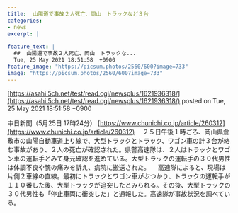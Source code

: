 ```yaml
---
title:  山陽道で事故２人死亡、岡山　トラックなど３台  
categories:
- news
excerpt: |
  
feature_text: |
  ##  山陽道で事故２人死亡、岡山　トラックな...
  Tue, 25 May 2021 18:51:58  +0900
feature_image: "https://picsum.photos/2560/600?image=733"
image: "https://picsum.photos/2560/600?image=733"
---
```


[https://asahi.5ch.net/test/read.cgi/newsplus/1621936318/](https://asahi.5ch.net/test/read.cgi/newsplus/1621936318/)
posted on Tue, 25 May 2021 18:51:58  +0900

<!--more-->

中日新聞（5月25日 17時24分） [https://www.chunichi.co.jp/article/260312](https://www.chunichi.co.jp/article/260312) 　２５日午後１時ごろ、岡山県倉敷市の山陽自動車道上り線で、大型トラックとトラック、ワゴン車の計３台が絡む事故があり、２人の死亡が確認された。県警高速隊は、２人はトラックとワゴン車の運転手とみて身元確認を進めている。大型トラックの運転手の３０代男性は体調不良や腕の痛みを訴え、病院に搬送された。 　高速隊によると、現場は片側２車線の直線。最初にトラックとワゴン車がぶつかり、トラックの運転手が１１０番した後、大型トラックが追突したとみられる。その後、大型トラックの３０代男性も「停止車両に衝突した」と通報した。高速隊が事故状況を調べている。
